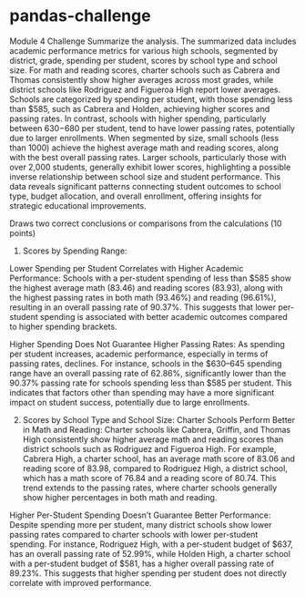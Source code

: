 # pandas-challenge
Module 4 Challenge
Summarize the analysis.
The summarized data includes academic performance metrics for various high schools, segmented by district, grade, spending per student, scores by school type and school size. For math and reading scores, charter schools such as Cabrera and Thomas consistently show higher averages across most grades, while district schools like Rodriguez and Figueroa High report lower averages. Schools are categorized by spending per student, with those spending less than $585, such as Cabrera and Holden, achieving higher scores and passing rates. In contrast, schools with higher spending, particularly between $630-$680 per student, tend to have lower passing rates, potentially due to larger enrollments. When segmented by size, small schools (less than 1000) achieve the highest average math and reading scores, along with the best overall passing rates. Larger schools, particularly those with over 2,000 students, generally exhibit lower scores, highlighting a possible inverse relationship between school size and student performance. This data reveals significant patterns connecting student outcomes to school type, budget allocation, and overall enrollment, offering insights for strategic educational improvements.

Draws two correct conclusions or comparisons from the calculations (10 points)
1. Scores by Spending Range:

Lower Spending per Student Correlates with Higher Academic Performance: Schools with a per-student spending of less than $585 show the highest average math (83.46) and reading scores (83.93), along with the highest passing rates in both math (93.46%) and reading (96.61%), resulting in an overall passing rate of 90.37%. This suggests that lower per-student spending is associated with better academic outcomes compared to higher spending brackets.

Higher Spending Does Not Guarantee Higher Passing Rates: As spending per student increases, academic performance, especially in terms of passing rates, declines. For instance, schools in the $630–645 spending range have an overall passing rate of 62.86%, significantly lower than the 90.37% passing rate for schools spending less than $585 per student. This indicates that factors other than spending may have a more significant impact on student success, potentially due to large enrollments.

2. Scores by School Type and School Size:
Charter Schools Perform Better in Math and Reading: Charter schools like Cabrera, Griffin, and Thomas High consistently show higher average math and reading scores than district schools such as Rodriguez and Figueroa High. For example, Cabrera High, a charter school, has an average math score of 83.06 and reading score of 83.98, compared to Rodriguez High, a district school, which has a math score of 76.84 and a reading score of 80.74. This trend extends to the passing rates, where charter schools generally show higher percentages in both math and reading.

Higher Per-Student Spending Doesn’t Guarantee Better Performance: Despite spending more per student, many district schools show lower passing rates compared to charter schools with lower per-student spending. For instance, Rodriguez High, with a per-student budget of $637, has an overall passing rate of 52.99%, while Holden High, a charter school with a per-student budget of $581, has a higher overall passing rate of 89.23%. This suggests that higher spending per student does not directly correlate with improved performance.


